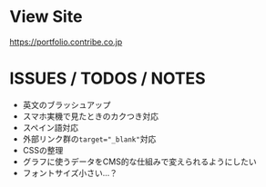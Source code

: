 # View Site

<https://portfolio.contribe.co.jp>

# ISSUES / TODOS / NOTES

- 英文のブラッシュアップ
- スマホ実機で見たときのカクつき対応
- スペイン語対応
- 外部リンク群の`target="_blank"`対応
- CSSの整理
- グラフに使うデータをCMS的な仕組みで変えられるようにしたい
- フォントサイズ小さい...？
